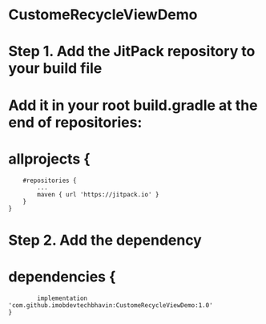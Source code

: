 # CustomeRecycleViewDemo
# Step 1. Add the JitPack repository to your build file

# Add it in your root build.gradle at the end of repositories:
# allprojects {
		#repositories {
			...
			maven { url 'https://jitpack.io' }
		}
	}
  
 # Step 2. Add the dependency
  
 # dependencies {
	        implementation 'com.github.imobdevtechbhavin:CustomeRecycleViewDemo:1.0'
	}
  
  
